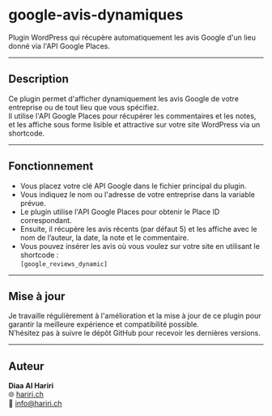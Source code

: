 # google-avis-dynamiques

Plugin WordPress qui récupère automatiquement les avis Google d'un lieu donné via l'API Google Places.

---

## Description

Ce plugin permet d'afficher dynamiquement les avis Google de votre entreprise ou de tout lieu que vous spécifiez.  
Il utilise l'API Google Places pour récupérer les commentaires et les notes, et les affiche sous forme lisible et attractive sur votre site WordPress via un shortcode.

---

## Fonctionnement

- Vous placez votre clé API Google dans le fichier principal du plugin.
- Vous indiquez le nom ou l'adresse de votre entreprise dans la variable prévue.
- Le plugin utilise l'API Google Places pour obtenir le Place ID correspondant.
- Ensuite, il récupère les avis récents (par défaut 5) et les affiche avec le nom de l’auteur, la date, la note et le commentaire.
- Vous pouvez insérer les avis où vous voulez sur votre site en utilisant le shortcode :  
  `[google_reviews_dynamic]`

---

## Mise à jour

Je travaille régulièrement à l'amélioration et la mise à jour de ce plugin pour garantir la meilleure expérience et compatibilité possible.  
N’hésitez pas à suivre le dépôt GitHub pour recevoir les dernières versions.

---

## Auteur

**Diaa Al Hariri**  
🌐 [hariri.ch](https://hariri.ch)  
📧 info@hariri.ch

